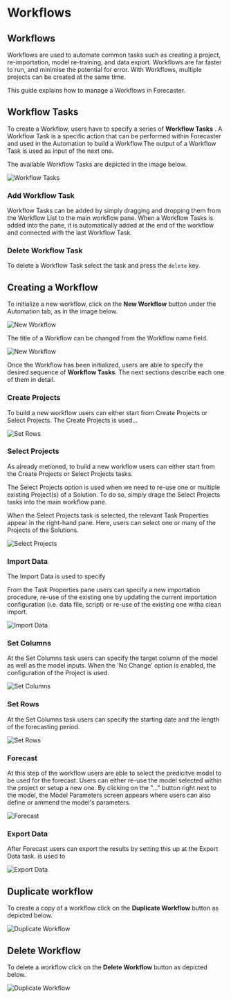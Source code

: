 # Workflows


## Workflows

Workflows are used to automate common tasks such as creating a project, re-importation, model re-training, and data export. Workflows are far faster to run, and minimise the potential for error. With Workflows, multiple projects can be created at the same time.

This guide explains how to manage a Workflows in Forecaster.


## Workflow Tasks

To create a Workflow, users have to specify a series of **Workflow Tasks** . A Workflow Task is a specific action that can be performed within Forecaster and used in the Automation to build a Workflow.The output of a Workflow Task is used as input of the next one.

The available Workflow Tasks are depicted in the image below.

![Workflow Tasks](imgs/Workflows_WorkflowTasks.png) 



### Add Workflow Task

Workflow Tasks can be added by simply dragging and dropping them from the Workflow List to the main workflow pane. When a Workflow Tasks is added into the pane, it is automatically added at the end of the workflow and connected with the last Workflow Task.


### Delete Workflow Task
To delete a Workflow Task select the task and press the `delete` key.


## Creating a Workflow

To initialize a new workflow, click on the **New Workflow** button under the Automation tab, as in the image below.


![New Workflow](imgs/Workflows_NewWorkflow.png)



The title of a Workflow can be changed from the Workflow name field.


![New Workflow](imgs/Workflows_WorkflowName.png)


Once the Workflow has been initialized, users are able to specify the desired sequence of **Workflow Tasks**. The next sections describe each one of them in detail.

### Create Projects

To build a new workflow users can either start from Create Projects or Select Projects. The Create Projects is used... 

![Set Rows](imgs/Workflows_CreateProjects.png)

### Select Projects

As already metioned, to build a new workflow users can either start from the Create Projects or Select Projects tasks.

The Select Projects option is used when we need to re-use one or multiple existing Project(s) of a Solution. To do so, simply drage the Select Projects tasks into the main workflow pane.

When the Select Projects task is selected, the relevant Task Properties appear in the right-hand pane. Here, users can select one or many of the Projects of the Solutions.

![Select Projects](imgs/Workflows_SelectProjects.png)

### Import Data

The Import Data is used to specify 

From the Task Properties pane users can specify a new importation procedure, re-use of the existing one by updating the current importation configuration (i.e. data file, script) or re-use of the existing one witha clean import.

![Import Data](imgs/Workflows_ImportData.png)



### Set Columns

At the Set Columns task users can specify the target column of the model as well as the model inputs. When the 'No Change' option is enabled, the  configuration of the Project is used.

![Set Columns](imgs/Workflows_SetColumns.png)

### Set Rows

At the Set Columns task users can specify the starting date and the length of the forecasting period.


![Set Rows](imgs/Workflows_SetRows.png)

### Forecast

At this step of the workflow users are able to select the predicitve model to be used for the forecast. Users can either re-use the model selected within the project or setup a new one. By clicking on the "..." button right next to the model, the Model Parameters screen appears where users can also define or ammend the model's parameters.

![Forecast](imgs/Workflows_Forecast.png)


### Export Data

After Forecast users can export the results by setting this up at the Export Data task. is used to 

![Export Data](imgs/Workflows_ExportData.png)


## Duplicate workflow

To create a copy of a workflow click on the **Duplicate Workflow** button as depicted below.


![Duplicate Workflow](imgs/)


## Delete Workflow

To delete a workflow click on the **Delete Workflow** button as depicted below.


![Duplicate Workflow](imgs/)

